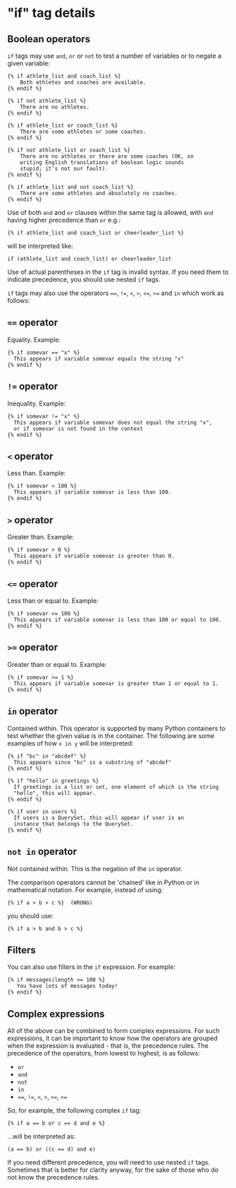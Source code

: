 "if" tag details
===================

Boolean operators
------

`if` tags may use ``and``, ``or`` or ``not`` to test a number of
variables or to negate a given variable:

    {% if athlete_list and coach_list %}
        Both athletes and coaches are available.
    {% endif %}

    {% if not athlete_list %}
        There are no athletes.
    {% endif %}

    {% if athlete_list or coach_list %}
        There are some athletes or some coaches.
    {% endif %}

    {% if not athlete_list or coach_list %}
        There are no athletes or there are some coaches (OK, so
        writing English translations of boolean logic sounds
        stupid; it's not our fault).
    {% endif %}

    {% if athlete_list and not coach_list %}
        There are some athletes and absolutely no coaches.
    {% endif %}

Use of both ``and`` and ``or`` clauses within the same tag is allowed, with
``and`` having higher precedence than ``or`` e.g.:

    {% if athlete_list and coach_list or cheerleader_list %}

will be interpreted like:

    if (athlete_list and coach_list) or cheerleader_list

Use of actual parentheses in the `if` tag is invalid syntax.  If you need
them to indicate precedence, you should use nested `if` tags.

`if` tags may also use the operators ``==``, ``!=``, ``<``, ``>``,
``<=``, ``>=`` and ``in`` which work as follows:


``==`` operator
------

Equality. Example:

    {% if somevar == "x" %}
      This appears if variable somevar equals the string "x"
    {% endif %}

``!=`` operator
------

Inequality. Example:

    {% if somevar != "x" %}
      This appears if variable somevar does not equal the string "x",
      or if somevar is not found in the context
    {% endif %}

``<`` operator
------

Less than. Example:

    {% if somevar < 100 %}
      This appears if variable somevar is less than 100.
    {% endif %}

``>`` operator
------

Greater than. Example:

    {% if somevar > 0 %}
      This appears if variable somevar is greater than 0.
    {% endif %}

``<=`` operator
------

Less than or equal to. Example:

    {% if somevar <= 100 %}
      This appears if variable somevar is less than 100 or equal to 100.
    {% endif %}

``>=`` operator
------

Greater than or equal to. Example:

    {% if somevar >= 1 %}
      This appears if variable somevar is greater than 1 or equal to 1.
    {% endif %}

``in`` operator
------

Contained within. This operator is supported by many Python containers to test
whether the given value is in the container.  The following are some examples
of how ``x in y`` will be interpreted:

    {% if "bc" in "abcdef" %}
      This appears since "bc" is a substring of "abcdef"
    {% endif %}

    {% if "hello" in greetings %}
      If greetings is a list or set, one element of which is the string
      "hello", this will appear.
    {% endif %}

    {% if user in users %}
      If users is a QuerySet, this will appear if user is an
      instance that belongs to the QuerySet.
    {% endif %}

``not in`` operator
------

Not contained within.  This is the negation of the ``in`` operator.


The comparison operators cannot be 'chained' like in Python or in mathematical
notation. For example, instead of using:

    {% if a > b > c %}  (WRONG)

you should use:

    {% if a > b and b > c %}


Filters
------

You can also use filters in the `if` expression. For example:

    {% if messages|length >= 100 %}
       You have lots of messages today!
    {% endif %}

Complex expressions
------

All of the above can be combined to form complex expressions. For such
expressions, it can be important to know how the operators are grouped when the
expression is evaluated - that is, the precedence rules.  The precedence of the
operators, from lowest to highest, is as follows:

* ``or``
* ``and``
* ``not``
* ``in``
* ``==``, ``!=``, ``<``, ``>``, ``<=``, ``>=``

So, for example, the following complex
`if` tag:

    {% if a == b or c == d and e %}

...will be interpreted as:

    (a == b) or ((c == d) and e)

If you need different precedence, you will need to use nested `if` tags.
Sometimes that is better for clarity anyway, for the sake of those who do not
know the precedence rules.